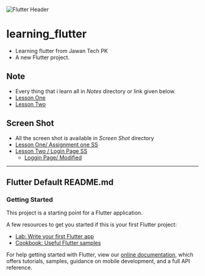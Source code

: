 ![Flutter Header](http://pasinfotech.com/wp-content/uploads/2019/06/flutter-banner.jpg)

# learning_flutter

- Learning flutter from Jawan Tech PK
- A new Flutter project.
## Note
- Every thing that i learn all in *Notes* directory or link given below.
- [Lesson One](https://github.com/waleedrehman31/learning-flutter/blob/master/Notes/FirstLesson.md)
- [Lesson Two](https://github.com/waleedrehman31/learning-flutter/blob/master/Notes/SecondLesson.md)

## Screen Shot
- All the screen shot is available in *Screen Shot* directory
- [Lesson One/ Assignment one SS](https://github.com/waleedrehman31/learning-flutter/blob/master/ScreenShots/Lesson%201%20Screen%20Shot.PNG)
- [Lesson Two / Login Page SS](https://github.com/waleedrehman31/learning-flutter/blob/master/ScreenShots/LessonTwo.jpeg)
   - [Loggin Page/ Modified](https://github.com/waleedrehman31/learning-flutter/blob/master/ScreenShots/LessonTwo.jpeg) 

---

## Flutter Default README.md
### Getting Started

This project is a starting point for a Flutter application.

A few resources to get you started if this is your first Flutter project:

- [Lab: Write your first Flutter app](https://flutter.dev/docs/get-started/codelab)
- [Cookbook: Useful Flutter samples](https://flutter.dev/docs/cookbook)

For help getting started with Flutter, view our
[online documentation](https://flutter.dev/docs), which offers tutorials,
samples, guidance on mobile development, and a full API reference.
